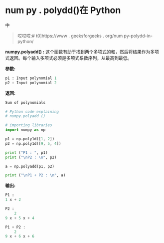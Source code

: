 # num py . polydd()在 Python

中

> 哎哎哎:# t0]https://www . geeksforgeeks . org/num py-polydd-in-python/

**numpy.polyadd() :** 这个函数有助于找到两个多项式的和，然后将结果作为多项式返回。每个输入多项式必须是多项式系数序列，从最高到最低。

**参数:**

```py
p1 : Input polynomial 1
p2 : Input polynomial 2

```

**返回:**

```py
Sum of polynomials
```

```py
# Python code explaining 
# numpy.polyadd ()

# importing libraries
import numpy as np

p1 = np.poly1d([1, 2])
p2 = np.poly1d([9, 5, 4])

print ("P1 : ", p1)
print ("\nP2 : \n", p2)

a = np.polyadd(p1, p2)

print ("\nP1 + P2 : \n", a)
```

**输出:**

```py
P1 :   
1 x + 2

P2 : 
    2
9 x + 5 x + 4

P1 + P2 : 
    2
9 x + 6 x + 6
```